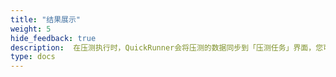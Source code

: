 ```yaml
---
title: "结果展示"
weight: 5
hide_feedback: true
description:  在压测执行时，QuickRunner会将压测的数据同步到「压测任务」界面，您可以在此界面看见压测相关的指标数据变化。
type: docs
---
```

